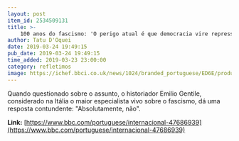```yaml
---
layout: post
item_id: 2534509131
title: >-
    100 anos do fascismo: 'O perigo atual é que democracia vire repressão com apoio popular', diz historiador
author: Tatu D'Oquei
date: 2019-03-24 19:49:15
pub_date: 2019-03-24 19:49:15
time_added: 2019-03-23 23:00:00
category: refletimos
image: https://ichef.bbci.co.uk/news/1024/branded_portuguese/ED6E/production/_106028706_benitomussolini1.jpg
---
```


Quando questionado sobre o assunto, o historiador Emilio Gentile, considerado na Itália o maior especialista vivo sobre o fascismo, dá uma resposta contundente: "Absolutamente, não".

**Link:** [https://www.bbc.com/portuguese/internacional-47686939](https://www.bbc.com/portuguese/internacional-47686939)

